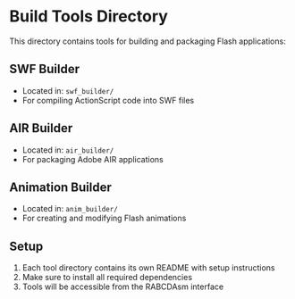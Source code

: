 # Build Tools Directory

This directory contains tools for building and packaging Flash applications:

## SWF Builder
- Located in: `swf_builder/`
- For compiling ActionScript code into SWF files

## AIR Builder
- Located in: `air_builder/`
- For packaging Adobe AIR applications

## Animation Builder
- Located in: `anim_builder/`
- For creating and modifying Flash animations

## Setup
1. Each tool directory contains its own README with setup instructions
2. Make sure to install all required dependencies
3. Tools will be accessible from the RABCDAsm interface
